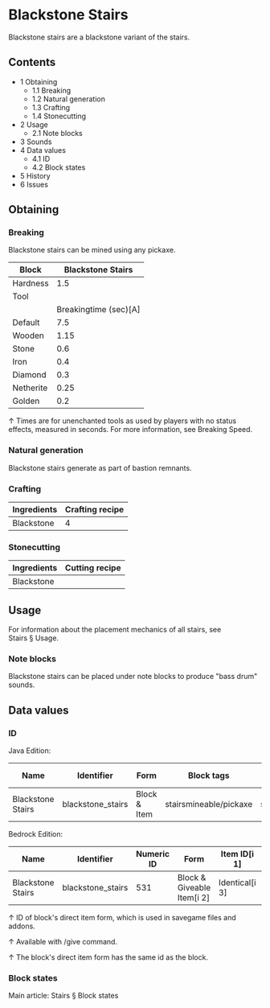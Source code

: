 # Blackstone Stairs
Blackstone stairs are a blackstone variant of the stairs.

## Contents
- 1 Obtaining
	- 1.1 Breaking
	- 1.2 Natural generation
	- 1.3 Crafting
	- 1.4 Stonecutting
- 2 Usage
	- 2.1 Note blocks
- 3 Sounds
- 4 Data values
	- 4.1 ID
	- 4.2 Block states
- 5 History
- 6 Issues

## Obtaining
### Breaking
Blackstone stairs can be mined using any pickaxe.

| Block     | Blackstone Stairs     |
|-----------|-----------------------|
| Hardness  | 1.5                   |
| Tool      |                       |
|           | Breakingtime (sec)[A] |
| Default   | 7.5                   |
| Wooden    | 1.15                  |
| Stone     | 0.6                   |
| Iron      | 0.4                   |
| Diamond   | 0.3                   |
| Netherite | 0.25                  |
| Golden    | 0.2                   |


↑ Times are for unenchanted tools as used by players with no status effects, measured in seconds. For more information, see Breaking Speed.


### Natural generation
Blackstone stairs generate as part of bastion remnants.

### Crafting
| Ingredients | Crafting recipe |
|-------------|-----------------|
| Blackstone  | 4               |

### Stonecutting
| Ingredients | Cutting recipe |
|-------------|----------------|
| Blackstone  |                |

## Usage
For information about the placement mechanics of all stairs, see Stairs § Usage.

### Note blocks
Blackstone stairs can be placed under note blocks to produce "bass drum" sounds.

## Data values
### ID
Java Edition:

| Name              | Identifier        | Form         | Block tags             | Item tags | Translation key                   |
|-------------------|-------------------|--------------|------------------------|-----------|-----------------------------------|
| Blackstone Stairs | blackstone_stairs | Block & Item | stairsmineable/pickaxe | stairs    | block.minecraft.blackstone_stairs |

Bedrock Edition:

| Name              | Identifier        | Numeric ID | Form                       | Item ID[i 1]   | Translation key             |
|-------------------|-------------------|------------|----------------------------|----------------|-----------------------------|
| Blackstone Stairs | blackstone_stairs | 531        | Block & Giveable Item[i 2] | Identical[i 3] | tile.blackstone_stairs.name |


↑ ID of block's direct item form, which is used in savegame files and addons.

↑ Available with /give command.

↑ The block's direct item form has the same id as the block.


### Block states
Main article: Stairs § Block states
